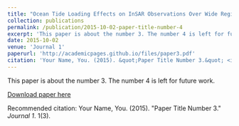 ```yaml
---
title: "Ocean Tide Loading Effects on InSAR Observations Over Wide Regions"
collection: publications
permalink: /publication/2015-10-02-paper-title-number-4
excerpt: 'This paper is about the number 3. The number 4 is left for future work.'
date: 2015-10-02
venue: 'Journal 1'
paperurl: 'http://academicpages.github.io/files/paper3.pdf'
citation: 'Your Name, You. (2015). &quot;Paper Title Number 3.&quot; <i>Journal 1</i>. 1(3).'
---
```

This paper is about the number 3. The number 4 is left for future work.

[Download paper here](http://academicpages.github.io/files/paper3.pdf)

Recommended citation: Your Name, You. (2015). "Paper Title Number 3." <i>Journal 1</i>. 1(3).
